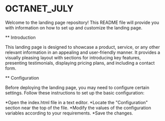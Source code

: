 # OCTANET_JULY

Welcome to the landing page repository! This README file will provide you with information on how to set up and customize the landing page.


** Introduction

This landing page is designed to showcase a product, service, or any other relevant information in an appealing and user-friendly manner. It provides a visually pleasing layout with sections for introducing key features, presenting testimonials, displaying pricing plans, and including a contact form.

** Configuration

Before deploying the landing page, you may need to configure certain settings. Follow these instructions to set up the basic configuration:

*Open the index.html file in a text editor.
*Locate the "Configuration" section near the top of the file.
*Modify the values of the configuration variables according to your requirements.
*Save the changes.